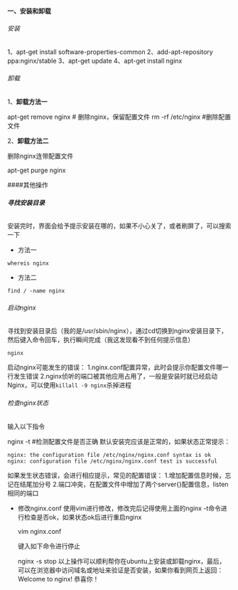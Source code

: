 #### 一、安装和卸载

###### 安装

1、apt-get install software-properties-common
2、add-apt-repository ppa:nginx/stable 
3、apt-get update
4、apt-get install nginx

###### 卸载

1、**卸载方法一**

apt-get remove nginx  # 删除nginx，保留配置文件
rm -rf /etc/nginx  #删除配置文件

2、**卸载方法二**

删除nginx连带配置文件

apt-get purge nginx

####其他操作

###### **寻找安装目录**

安装完时，界面会给予提示安装在哪的，如果不小心关了，或者刷屏了，可以搜索一下

- 方法一

`whereis nginx`

- 方法二

`find / -name nginx`

###### 启动nginx

寻找到安装目录后（我的是/usr/sbin/nginx），通过cd切换到nginx安装目录下，然后键入命令回车，执行瞬间完成（我这发现看不到任何提示信息）

`nginx`

启动nginx可能发生的错误：
1.nginx.conf配置异常，此时会提示你配置文件哪一行发生错误
2.nginx侦听的端口被其他应用占用了，一般是安装时就已经启动Nginx，可以使用`killall -9 nginx`杀掉进程

###### 检查nginx状态

输入以下指令

nginx -t  #检测配置文件是否正确 
默认安装完应该是正常的，如果状态正常提示：

```
nginx: the configuration file /etc/nginx/nginx.conf syntax is ok
nginx: configuration file /etc/nginx/nginx.conf test is successful
```


如果发生状态错误，会进行相应提示，常见的配置错误：
1.增加配置信息时候，忘记在结尾加分号
2.端口冲突，在配置文件中增加了两个server{}配置信息，listen 相同的端口

- 修改nginx.conf
  使用vim进行修改，修改完后记得使用上面的nginx -t命令进行检查是否ok，如果状态ok后进行重启nginx

  vim nginx.conf

  键入如下命令进行停止

  nginx -s stop 
  以上操作可以顺利帮你在ubuntu上安装或卸载nginx，最后，可以在浏览器中访问域名或地址来验证是否安装，如果你看到网页上返回：Welcome to nginx! 恭喜你！